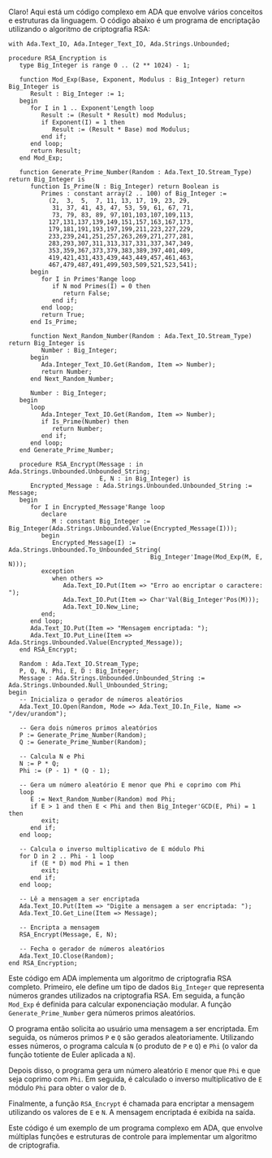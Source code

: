 Claro! Aqui está um código complexo em ADA que envolve vários conceitos e estruturas da linguagem. O código abaixo é um programa de encriptação utilizando o algoritmo de criptografia RSA:

```
with Ada.Text_IO, Ada.Integer_Text_IO, Ada.Strings.Unbounded;

procedure RSA_Encryption is
   type Big_Integer is range 0 .. (2 ** 1024) - 1;

   function Mod_Exp(Base, Exponent, Modulus : Big_Integer) return Big_Integer is
      Result : Big_Integer := 1;
   begin
      for I in 1 .. Exponent'Length loop
         Result := (Result * Result) mod Modulus;
         if Exponent(I) = 1 then
            Result := (Result * Base) mod Modulus;
         end if;
      end loop;
      return Result;
   end Mod_Exp;

   function Generate_Prime_Number(Random : Ada.Text_IO.Stream_Type) return Big_Integer is
      function Is_Prime(N : Big_Integer) return Boolean is
         Primes : constant array(2 .. 100) of Big_Integer :=
           (2,  3,  5,  7, 11, 13, 17, 19, 23, 29,
            31, 37, 41, 43, 47, 53, 59, 61, 67, 71,
            73, 79, 83, 89, 97,101,103,107,109,113,
           127,131,137,139,149,151,157,163,167,173,
           179,181,191,193,197,199,211,223,227,229,
           233,239,241,251,257,263,269,271,277,281,
           283,293,307,311,313,317,331,337,347,349,
           353,359,367,373,379,383,389,397,401,409,
           419,421,431,433,439,443,449,457,461,463,
           467,479,487,491,499,503,509,521,523,541);
      begin
         for I in Primes'Range loop
            if N mod Primes(I) = 0 then
               return False;
            end if;
         end loop;
         return True;
      end Is_Prime;

      function Next_Random_Number(Random : Ada.Text_IO.Stream_Type) return Big_Integer is
         Number : Big_Integer;
      begin
         Ada.Integer_Text_IO.Get(Random, Item => Number);
         return Number;
      end Next_Random_Number;

      Number : Big_Integer;
   begin
      loop
         Ada.Integer_Text_IO.Get(Random, Item => Number);
         if Is_Prime(Number) then
            return Number;
         end if;
      end loop;
   end Generate_Prime_Number;

   procedure RSA_Encrypt(Message : in Ada.Strings.Unbounded.Unbounded_String;
                         E, N : in Big_Integer) is
      Encrypted_Message : Ada.Strings.Unbounded.Unbounded_String := Message;
   begin
      for I in Encrypted_Message'Range loop
         declare
            M : constant Big_Integer := Big_Integer(Ada.Strings.Unbounded.Value(Encrypted_Message(I)));
         begin
            Encrypted_Message(I) := Ada.Strings.Unbounded.To_Unbounded_String(
                                       Big_Integer'Image(Mod_Exp(M, E, N)));
         exception
            when others =>
               Ada.Text_IO.Put(Item => "Erro ao encriptar o caractere: ");
               Ada.Text_IO.Put(Item => Char'Val(Big_Integer'Pos(M)));
               Ada.Text_IO.New_Line;
         end;
      end loop;
      Ada.Text_IO.Put(Item => "Mensagem encriptada: ");
      Ada.Text_IO.Put_Line(Item => Ada.Strings.Unbounded.Value(Encrypted_Message));
   end RSA_Encrypt;

   Random : Ada.Text_IO.Stream_Type;
   P, Q, N, Phi, E, D : Big_Integer;
   Message : Ada.Strings.Unbounded.Unbounded_String := Ada.Strings.Unbounded.Null_Unbounded_String;
begin
   -- Inicializa o gerador de números aleatórios
   Ada.Text_IO.Open(Random, Mode => Ada.Text_IO.In_File, Name => "/dev/urandom");

   -- Gera dois números primos aleatórios
   P := Generate_Prime_Number(Random);
   Q := Generate_Prime_Number(Random);

   -- Calcula N e Phi
   N := P * Q;
   Phi := (P - 1) * (Q - 1);

   -- Gera um número aleatório E menor que Phi e coprimo com Phi
   loop
      E := Next_Random_Number(Random) mod Phi;
      if E > 1 and then E < Phi and then Big_Integer'GCD(E, Phi) = 1 then
         exit;
      end if;
   end loop;

   -- Calcula o inverso multiplicativo de E módulo Phi
   for D in 2 .. Phi - 1 loop
      if (E * D) mod Phi = 1 then
         exit;
      end if;
   end loop;

   -- Lê a mensagem a ser encriptada
   Ada.Text_IO.Put(Item => "Digite a mensagem a ser encriptada: ");
   Ada.Text_IO.Get_Line(Item => Message);

   -- Encripta a mensagem
   RSA_Encrypt(Message, E, N);

   -- Fecha o gerador de números aleatórios
   Ada.Text_IO.Close(Random);
end RSA_Encryption;
```

Este código em ADA implementa um algoritmo de criptografia RSA completo. Primeiro, ele define um tipo de dados `Big_Integer` que representa números grandes utilizados na criptografia RSA. Em seguida, a função `Mod_Exp` é definida para calcular exponenciação modular. A função `Generate_Prime_Number` gera números primos aleatórios.

O programa então solicita ao usuário uma mensagem a ser encriptada. Em seguida, os números primos `P` e `Q` são gerados aleatoriamente. Utilizando esses números, o programa calcula `N` (o produto de `P` e `Q`) e `Phi` (o valor da função totiente de Euler aplicada a `N`).

Depois disso, o programa gera um número aleatório `E` menor que `Phi` e que seja coprimo com `Phi`. Em seguida, é calculado o inverso multiplicativo de `E` módulo `Phi` para obter o valor de `D`.

Finalmente, a função `RSA_Encrypt` é chamada para encriptar a mensagem utilizando os valores de `E` e `N`. A mensagem encriptada é exibida na saída.

Este código é um exemplo de um programa complexo em ADA, que envolve múltiplas funções e estruturas de controle para implementar um algoritmo de criptografia.